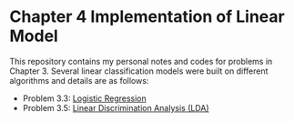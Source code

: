 # Chapter 4 Implementation of Linear Model

This repository contains my personal notes and codes for problems in Chapter 3. Several linear classification models were built on different algorithms and details are as follows:

- Problem 3.3: [Logistic Regression](https://github.com/Hatchin/Machine-Learning-Zhou_Zhihua/tree/master/Chap3/Problem3.3)
- Problem 3.5: [Linear Discrimination Analysis (LDA)](https://github.com/Hatchin/Machine-Learning-Zhou_Zhihua/tree/master/Chap3/Problem3.5)

